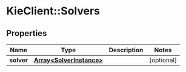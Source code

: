 # KieClient::Solvers

## Properties
Name | Type | Description | Notes
------------ | ------------- | ------------- | -------------
**solver** | [**Array&lt;SolverInstance&gt;**](SolverInstance.md) |  | [optional] 


